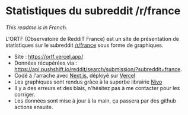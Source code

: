 # Statistiques du subreddit /r/france

_This readme is in French._

L'ORTF (Observatoire de ReddiT France) est un site de présentation de statistiques sur le subreddit [/r/france](https://www.reddit.com/r/france) sous forme de graphiques.

 - Site : https://ortf.vercel.app/
 - Données récupérées via : https://api.pushshift.io/reddit/search/submission/?subreddit=france.
 - Codé à l'arrache avec [Next.js](https://nextjs.org/), déployé sur [Vercel](https://vercel.com/)
 - Les graphiques sont rendus grâce à la superbe librairie [Nivo](https://nivo.rocks/)
 - Il y a des erreurs et des biais, n'hésitez pas à me contacter pour les corriger.
 - Les données sont mise à jour à la main, ça passera par des github actions ensuite.
